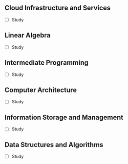 ## Cloud Infrastructure and Services
- [ ] Study

## Linear Algebra
- [ ] Study

## Intermediate Programming
- [ ] Study

## Computer Architecture
- [ ] Study

## Information Storage and Management
- [ ] Study

## Data Structures and Algorithms
- [ ] Study
